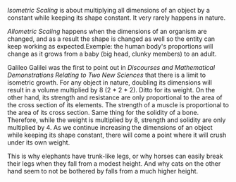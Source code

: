 *Isometric Scaling* is about multiplying all dimensions of an object by a constant while keeping its shape constant. It very rarely happens in nature.

*Allometric Scaling* happens when the dimensions of an organism are changed, and as a result the shape is changed as well so the entity can keep working as expected.Exemple: the human body's proportions will change as it grows from a baby (big head, clunky members) to an adult.



Galileo Galilei was the first to point out in *Discourses and Mathematical Demonstrations Relating to Two New Sciences* that there is a limit to isometric growth.  For any object in nature, doubling its dimensions will result in a volume multiplied by 8 (2 * 2 * 2). Ditto for its weight. On the other hand, its strength and resistance are only proportional to the area of the cross section of its elements. The strength of a muscle is proportional to the area of its cross section. Same thing for the solidity of a bone. Therefore, while the weight is multiplied by 8, strength and solidity are only multiplied by 4.  As we continue increasing the dimensions of an object while keeping its shape constant, there will come a point where it will crush under its own weight.

This is why elephants have trunk-like legs, or why horses can easily break their legs when they fall from a modest height. And why cats on the other hand seem to not be bothered by falls from a much higher height.